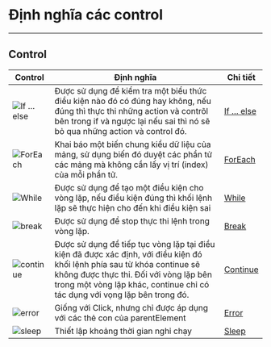 # Định nghĩa các control 
---
## Control

| Control | Định nghĩa | Chi tiết |
| ------ | ------ | ------ |
| ![If … else](https://user-images.githubusercontent.com/105435351/196140896-9439dcdd-91bb-4877-a857-30caba8dc6c1.png) | Được sử dụng để kiểm tra một biểu thức điều kiện nào đó có đúng hay không, nếu đúng thì thực thi những action và contrõl bên trong if và ngược lại nếu sai thì nó sẽ bỏ qua những action và control đó. | [If … else](asc) |
| ![ForEach](https://user-images.githubusercontent.com/105435351/196141212-a3d02511-e00e-46c0-920f-06fd7864e45e.png) | Khai báo một biến chung kiểu dữ liệu của mảng, sử dụng biến đó duyệt các phần tử các mảng mà không cần lấy vị trí (index) của mỗi phần tử.  | [ForEach](asc) |
| ![While](https://user-images.githubusercontent.com/105435351/196141591-bd60de92-fe9f-4a3a-9bed-f2b15b593b31.png) | Được sử dụng để tạo một điều kiện cho vòng lặp, nếu điều kiện đúng thì khối lệnh lặp sẽ thực hiện cho đến khi điều kiện sai | [While](asc) |
| ![break](https://user-images.githubusercontent.com/105435351/196141921-e3900573-4e06-4aa2-865e-d208858485ab.png) | Được sử dụng để stop thực thi lệnh trong vòng lặp.  | [Break](asc) |
| ![continue](https://user-images.githubusercontent.com/105435351/196142130-ebc42f57-7b5e-4d3c-a5f5-e3ed7fdb6b2f.png) | Được sử dụng để tiếp tục vòng lặp tại điều kiện đã được xác định, với điều kiện đó khối lệnh phía sau từ khóa continue sẽ không được thực thi. Đối với vòng lặp bên trong một vòng lặp khác, continue chỉ có tác dụng với vọng lặp bên trong đó. | [Continue](asc) |
| ![error](https://user-images.githubusercontent.com/105435351/196142383-d6ac1aec-ee9f-43a7-85ed-7581e2e2205a.png) | Giống với Click, nhưng chỉ được áp dụng với các thẻ con của parentElement  | [Error](asc) |
| ![sleep](https://user-images.githubusercontent.com/105435351/196142737-7caaecfc-3343-40d2-a920-dda2bdcb9eef.png) | Thiết lập khoảng thời gian nghỉ chạy | [Sleep](asc)|



  

